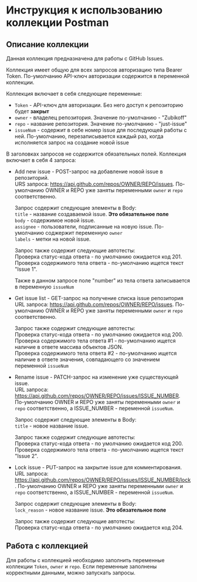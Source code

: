 # Инструкция к использованию коллекции Postman
## Описание коллекции
Данная коллекция предназначена для работы с GitHub Issues.

Коллекция имеет общую для всех запросов авторизацию типа Bearer Token. По-умолчанию API-ключ авторизации содержится в переменной коллекции.

Коллекция включает в себя следующие переменные:
- `Token` - API-ключ для авторизации. Без него доступ к репозиторию будет **закрыт**
- `owner` - владелец репозитория. Значение по-умолчанию - "Zubikoff"
- `repo` - название репозитория. Значение по-умолчанию - "just-issue"
- `issueNum` - содержит в себе номер issue для последующей работы с ней. По-умолчанию, перезаписывается каждый раз, когда исполняется запрос на создание новой issue

В заголовках запросов не содержится обязательных полей.
Коллекция включает в себя 4 запроса:
- Add new issue - POST-запрос на добавление новой issue в репозиторий.  
  URS запроса: https://api.github.com/repos/OWNER/REPO/issues.
  По-умолчанию OWNER и REPO уже заняты переменными `owner` и `repo` соответственно.
    
  Запрос содержит следующие элементы в Body:  
  `title` - название создаваемой issue. **Это обязательное поле**  
  `body` - содержимое новой issue.  
  `assignee` - пользователи, подписанные на новую issue. По-умолчанию соджержит переменную `owner`  
  `labels` - метки на новой issue.
    
  Запрос также содержит следующие автотесты:  
  Проверка статус-кода ответа - по умолчанию ожидается код 201.  
  Проверка содержимого тела ответа - по-умолчанию ищется текст "Issue 1".

  Также в данном запросе поле "number" из тела ответа записывается в переменную `issueNum`
- Get issue list - GET-запрос на получение списка issue репозитория
  URL запроса: https://api.github.com/repos/OWNER/REPO/issues.
  По-умолчанию OWNER и REPO уже заняты переменными `owner` и `repo` соответственно.

  Запрос также содержит следующие автотесты:  
  Проверка статус-кода ответа - по умолчанию ожидается код 200.  
  Проверка содержимого тела ответа #1 - по-умолчанию ищется наличие в ответе массива объектов JSON.  
  Проверка содержимого тела ответа #2 - по-умолчанию ищется наличие в ответе значения, совпадающего со значением переменной `issueNum`
- Rename issue - PATCH-запрос на изменение уже существующей issue.  
  URL запроса: https://api.github.com/repos/OWNER/REPO/issues/ISSUE_NUMBER.
  По-умолчанию OWNER и REPO уже заняты переменными `owner` и `repo` соответственно, а ISSUE_NUMBER - переменной `issueNum`.

  Запрос содержит следующие элементы в Body:  
  `title` - новое название issue.

  Запрос также содержит следующие автотесты:  
  Проверка статус-кода ответа - по умолчанию ожидается код 200.  
  Проверка содержимого тела ответа - по-умолчанию ищется текст "Issue 2".
- Lock issue - PUT-запрос на закрытие issue для комментирования.  
  URL запроса: https://api.github.com/repos/OWNER/REPO/issues/ISSUE_NUMBER/lock.
  По-умолчанию OWNER и REPO уже заняты переменными `owner` и `repo` соответственно, а ISSUE_NUMBER - переменной `issueNum`.

  Запрос содержит следующие элементы в Body:  
  `lock_reason` - новое название issue. **Это обязательное поле**

  Запрос также содержит следующие автотесты:  
  Проверка статус-кода ответа - по умолчанию ожидается код 204.

## Работа с коллекцией
Для работы с коллекцией необходимо заполнить переменные коллекции `Token`, `owner` и `repo`. Если переменные заполнены корректными данными, можно запускать запросы.
